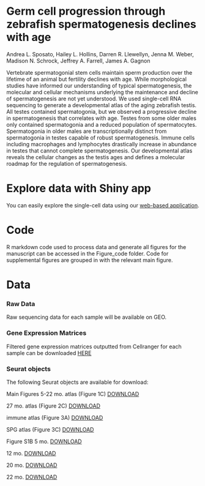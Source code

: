 # Germ cell progression through zebrafish spermatogenesis declines with age

Andrea L. Sposato, Hailey L. Hollins, Darren R. Llewellyn, Jenna M. Weber, Madison N. Schrock, Jeffrey A. Farrell, James A. Gagnon

Vertebrate spermatogonial stem cells maintain sperm production over the lifetime of an animal but fertility declines with age. While morphological studies have informed our understanding of typical spermatogenesis, the molecular and cellular mechanisms underlying the maintenance and decline of spermatogenesis are not yet understood. We used single-cell RNA sequencing to generate a developmental atlas of the aging zebrafish testis. All testes contained spermatogonia, but we observed a progressive decline in spermatogenesis that correlates with age. Testes from some older males only contained spermatogonia and a reduced population of spermatocytes. Spermatogonia in older males are transcriptionally distinct from spermatogonia in testes capable of robust spermatogenesis. Immune cells including macrophages and lymphocytes drastically increase in abundance in testes that cannot complete spermatogenesis. Our developmental atlas reveals the cellular changes as the testis ages and defines a molecular roadmap for the regulation of spermatogenesis. 

# Explore data with Shiny app
You can easily explore the single-cell data using our [web-based application](https://sposato.shinyapps.io/aging_zebrafish_testis/).

# Code
R markdown code used to process data and generate all figures for the manuscript can be accessed in the Figure_code folder. Code for supplemental figures are grouped in with the relevant main figure. 

# Data

### Raw Data 
Raw sequencing data for each sample will be available on GEO. 

### Gene Expression Matrices 
Filtered gene expression matrices outputted from Cellranger for each sample can be downloaded [HERE](https://drive.google.com/drive/folders/1s_kVKr1LUiEaN6l0ca8W5yGbNQ_ztZnr?usp=sharing)

### Seurat objects 
The following Seurat objects are available for download:

Main Figures
5-22 mo. atlas (Figure 1C) [DOWNLOAD](https://drive.google.com/file/d/1XEFHbI0cxR0YiwYRFFJff_xWQ_QN0CFw/view?usp=sharing)

27 mo. atlas (Figure 2C) [DOWNLOAD](https://drive.google.com/file/d/1JpmZJdrAF0ecNJcbT_0yd9fzSzy5ntaM/view?usp=sharing)

immune atlas (Figure 3A) [DOWNLOAD](https://drive.google.com/file/d/1Q4Oy4bG3qMzvSuz7f-8JiDKrEtcpt8Qe/view?usp=sharing)

SPG atlas (Figure 3C) [DOWNLOAD](https://drive.google.com/file/d/1NB9Pi73mCTc0y6FKByB8X5uSn6tEx2GS/view?usp=sharing)

Figure S1B
5 mo. [DOWNLOAD](https://drive.google.com/file/d/1X1gbmF9gEHzdPXFDxKvBFZBO0lARQ35o/view?usp=sharing)

12 mo. [DOWNLOAD](https://drive.google.com/file/d/194f2ahQB2dTG3PTuSAMA47HRYEPVOU5M/view?usp=sharing)

20 mo. [DOWNLOAD](https://drive.google.com/file/d/18jMrmVg-Rs8qGvF6EO_MvFwRkEab6W47/view?usp=sharing)

22 mo. [DOWNLOAD](https://drive.google.com/file/d/1rp9jZmYslALasu2Gh-w5HVno8Z-Lo8jb/view?usp=sharing)


